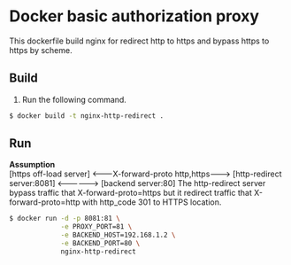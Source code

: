 # Docker basic authorization proxy

This dockerfile build nginx for redirect http to https and bypass https to https by scheme.

## Build

1. Run the following command.
```bash
$ docker build -t nginx-http-redirect .
```

## Run

**Assumption**  
[https off-load server] <---X-forward-proto http,https---> [http-redirect server:8081] <------> [backend server:80]
The http-redirect server bypass traffic that X-forward-proto=https but it redirect traffic that X-forward-proto=http with http_code 301 to HTTPS location.
```bash
$ docker run -d -p 8081:81 \
             -e PROXY_PORT=81 \
             -e BACKEND_HOST=192.168.1.2 \
             -e BACKEND_PORT=80 \
             nginx-http-redirect
```
